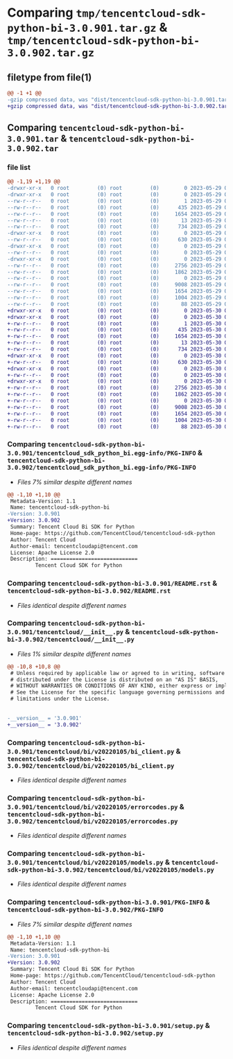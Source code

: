 # Comparing `tmp/tencentcloud-sdk-python-bi-3.0.901.tar.gz` & `tmp/tencentcloud-sdk-python-bi-3.0.902.tar.gz`

## filetype from file(1)

```diff
@@ -1 +1 @@
-gzip compressed data, was "dist/tencentcloud-sdk-python-bi-3.0.901.tar", last modified: Mon May 29 02:19:28 2023, max compression
+gzip compressed data, was "dist/tencentcloud-sdk-python-bi-3.0.902.tar", last modified: Tue May 30 00:15:44 2023, max compression
```

## Comparing `tencentcloud-sdk-python-bi-3.0.901.tar` & `tencentcloud-sdk-python-bi-3.0.902.tar`

### file list

```diff
@@ -1,19 +1,19 @@
-drwxr-xr-x   0 root         (0) root         (0)        0 2023-05-29 02:19:28.000000 tencentcloud-sdk-python-bi-3.0.901/
-drwxr-xr-x   0 root         (0) root         (0)        0 2023-05-29 02:19:28.000000 tencentcloud-sdk-python-bi-3.0.901/tencentcloud_sdk_python_bi.egg-info/
--rw-r--r--   0 root         (0) root         (0)        1 2023-05-29 02:19:28.000000 tencentcloud-sdk-python-bi-3.0.901/tencentcloud_sdk_python_bi.egg-info/dependency_links.txt
--rw-r--r--   0 root         (0) root         (0)      435 2023-05-29 02:19:28.000000 tencentcloud-sdk-python-bi-3.0.901/tencentcloud_sdk_python_bi.egg-info/SOURCES.txt
--rw-r--r--   0 root         (0) root         (0)     1654 2023-05-29 02:19:28.000000 tencentcloud-sdk-python-bi-3.0.901/tencentcloud_sdk_python_bi.egg-info/PKG-INFO
--rw-r--r--   0 root         (0) root         (0)       13 2023-05-29 02:19:28.000000 tencentcloud-sdk-python-bi-3.0.901/tencentcloud_sdk_python_bi.egg-info/top_level.txt
--rw-r--r--   0 root         (0) root         (0)      734 2023-05-29 02:19:27.000000 tencentcloud-sdk-python-bi-3.0.901/README.rst
-drwxr-xr-x   0 root         (0) root         (0)        0 2023-05-29 02:19:28.000000 tencentcloud-sdk-python-bi-3.0.901/tencentcloud/
--rw-r--r--   0 root         (0) root         (0)      630 2023-05-29 02:19:27.000000 tencentcloud-sdk-python-bi-3.0.901/tencentcloud/__init__.py
-drwxr-xr-x   0 root         (0) root         (0)        0 2023-05-29 02:19:28.000000 tencentcloud-sdk-python-bi-3.0.901/tencentcloud/bi/
--rw-r--r--   0 root         (0) root         (0)        0 2023-05-29 02:19:27.000000 tencentcloud-sdk-python-bi-3.0.901/tencentcloud/bi/__init__.py
-drwxr-xr-x   0 root         (0) root         (0)        0 2023-05-29 02:19:28.000000 tencentcloud-sdk-python-bi-3.0.901/tencentcloud/bi/v20220105/
--rw-r--r--   0 root         (0) root         (0)     2756 2023-05-29 02:19:27.000000 tencentcloud-sdk-python-bi-3.0.901/tencentcloud/bi/v20220105/bi_client.py
--rw-r--r--   0 root         (0) root         (0)     1862 2023-05-29 02:19:27.000000 tencentcloud-sdk-python-bi-3.0.901/tencentcloud/bi/v20220105/errorcodes.py
--rw-r--r--   0 root         (0) root         (0)        0 2023-05-29 02:19:27.000000 tencentcloud-sdk-python-bi-3.0.901/tencentcloud/bi/v20220105/__init__.py
--rw-r--r--   0 root         (0) root         (0)     9008 2023-05-29 02:19:27.000000 tencentcloud-sdk-python-bi-3.0.901/tencentcloud/bi/v20220105/models.py
--rw-r--r--   0 root         (0) root         (0)     1654 2023-05-29 02:19:28.000000 tencentcloud-sdk-python-bi-3.0.901/PKG-INFO
--rw-r--r--   0 root         (0) root         (0)     1004 2023-05-29 02:19:27.000000 tencentcloud-sdk-python-bi-3.0.901/setup.py
--rw-r--r--   0 root         (0) root         (0)       88 2023-05-29 02:19:28.000000 tencentcloud-sdk-python-bi-3.0.901/setup.cfg
+drwxr-xr-x   0 root         (0) root         (0)        0 2023-05-30 00:15:44.000000 tencentcloud-sdk-python-bi-3.0.902/
+drwxr-xr-x   0 root         (0) root         (0)        0 2023-05-30 00:15:44.000000 tencentcloud-sdk-python-bi-3.0.902/tencentcloud_sdk_python_bi.egg-info/
+-rw-r--r--   0 root         (0) root         (0)        1 2023-05-30 00:15:44.000000 tencentcloud-sdk-python-bi-3.0.902/tencentcloud_sdk_python_bi.egg-info/dependency_links.txt
+-rw-r--r--   0 root         (0) root         (0)      435 2023-05-30 00:15:44.000000 tencentcloud-sdk-python-bi-3.0.902/tencentcloud_sdk_python_bi.egg-info/SOURCES.txt
+-rw-r--r--   0 root         (0) root         (0)     1654 2023-05-30 00:15:44.000000 tencentcloud-sdk-python-bi-3.0.902/tencentcloud_sdk_python_bi.egg-info/PKG-INFO
+-rw-r--r--   0 root         (0) root         (0)       13 2023-05-30 00:15:44.000000 tencentcloud-sdk-python-bi-3.0.902/tencentcloud_sdk_python_bi.egg-info/top_level.txt
+-rw-r--r--   0 root         (0) root         (0)      734 2023-05-30 00:15:44.000000 tencentcloud-sdk-python-bi-3.0.902/README.rst
+drwxr-xr-x   0 root         (0) root         (0)        0 2023-05-30 00:15:44.000000 tencentcloud-sdk-python-bi-3.0.902/tencentcloud/
+-rw-r--r--   0 root         (0) root         (0)      630 2023-05-30 00:15:44.000000 tencentcloud-sdk-python-bi-3.0.902/tencentcloud/__init__.py
+drwxr-xr-x   0 root         (0) root         (0)        0 2023-05-30 00:15:44.000000 tencentcloud-sdk-python-bi-3.0.902/tencentcloud/bi/
+-rw-r--r--   0 root         (0) root         (0)        0 2023-05-30 00:15:44.000000 tencentcloud-sdk-python-bi-3.0.902/tencentcloud/bi/__init__.py
+drwxr-xr-x   0 root         (0) root         (0)        0 2023-05-30 00:15:44.000000 tencentcloud-sdk-python-bi-3.0.902/tencentcloud/bi/v20220105/
+-rw-r--r--   0 root         (0) root         (0)     2756 2023-05-30 00:15:44.000000 tencentcloud-sdk-python-bi-3.0.902/tencentcloud/bi/v20220105/bi_client.py
+-rw-r--r--   0 root         (0) root         (0)     1862 2023-05-30 00:15:44.000000 tencentcloud-sdk-python-bi-3.0.902/tencentcloud/bi/v20220105/errorcodes.py
+-rw-r--r--   0 root         (0) root         (0)        0 2023-05-30 00:15:44.000000 tencentcloud-sdk-python-bi-3.0.902/tencentcloud/bi/v20220105/__init__.py
+-rw-r--r--   0 root         (0) root         (0)     9008 2023-05-30 00:15:44.000000 tencentcloud-sdk-python-bi-3.0.902/tencentcloud/bi/v20220105/models.py
+-rw-r--r--   0 root         (0) root         (0)     1654 2023-05-30 00:15:44.000000 tencentcloud-sdk-python-bi-3.0.902/PKG-INFO
+-rw-r--r--   0 root         (0) root         (0)     1004 2023-05-30 00:15:44.000000 tencentcloud-sdk-python-bi-3.0.902/setup.py
+-rw-r--r--   0 root         (0) root         (0)       88 2023-05-30 00:15:44.000000 tencentcloud-sdk-python-bi-3.0.902/setup.cfg
```

### Comparing `tencentcloud-sdk-python-bi-3.0.901/tencentcloud_sdk_python_bi.egg-info/PKG-INFO` & `tencentcloud-sdk-python-bi-3.0.902/tencentcloud_sdk_python_bi.egg-info/PKG-INFO`

 * *Files 7% similar despite different names*

```diff
@@ -1,10 +1,10 @@
 Metadata-Version: 1.1
 Name: tencentcloud-sdk-python-bi
-Version: 3.0.901
+Version: 3.0.902
 Summary: Tencent Cloud Bi SDK for Python
 Home-page: https://github.com/TencentCloud/tencentcloud-sdk-python
 Author: Tencent Cloud
 Author-email: tencentcloudapi@tencent.com
 License: Apache License 2.0
 Description: ============================
         Tencent Cloud SDK for Python
```

### Comparing `tencentcloud-sdk-python-bi-3.0.901/README.rst` & `tencentcloud-sdk-python-bi-3.0.902/README.rst`

 * *Files identical despite different names*

### Comparing `tencentcloud-sdk-python-bi-3.0.901/tencentcloud/__init__.py` & `tencentcloud-sdk-python-bi-3.0.902/tencentcloud/__init__.py`

 * *Files 1% similar despite different names*

```diff
@@ -10,8 +10,8 @@
 # Unless required by applicable law or agreed to in writing, software
 # distributed under the License is distributed on an "AS IS" BASIS,
 # WITHOUT WARRANTIES OR CONDITIONS OF ANY KIND, either express or implied.
 # See the License for the specific language governing permissions and
 # limitations under the License.
 
 
-__version__ = '3.0.901'
+__version__ = '3.0.902'
```

### Comparing `tencentcloud-sdk-python-bi-3.0.901/tencentcloud/bi/v20220105/bi_client.py` & `tencentcloud-sdk-python-bi-3.0.902/tencentcloud/bi/v20220105/bi_client.py`

 * *Files identical despite different names*

### Comparing `tencentcloud-sdk-python-bi-3.0.901/tencentcloud/bi/v20220105/errorcodes.py` & `tencentcloud-sdk-python-bi-3.0.902/tencentcloud/bi/v20220105/errorcodes.py`

 * *Files identical despite different names*

### Comparing `tencentcloud-sdk-python-bi-3.0.901/tencentcloud/bi/v20220105/models.py` & `tencentcloud-sdk-python-bi-3.0.902/tencentcloud/bi/v20220105/models.py`

 * *Files identical despite different names*

### Comparing `tencentcloud-sdk-python-bi-3.0.901/PKG-INFO` & `tencentcloud-sdk-python-bi-3.0.902/PKG-INFO`

 * *Files 7% similar despite different names*

```diff
@@ -1,10 +1,10 @@
 Metadata-Version: 1.1
 Name: tencentcloud-sdk-python-bi
-Version: 3.0.901
+Version: 3.0.902
 Summary: Tencent Cloud Bi SDK for Python
 Home-page: https://github.com/TencentCloud/tencentcloud-sdk-python
 Author: Tencent Cloud
 Author-email: tencentcloudapi@tencent.com
 License: Apache License 2.0
 Description: ============================
         Tencent Cloud SDK for Python
```

### Comparing `tencentcloud-sdk-python-bi-3.0.901/setup.py` & `tencentcloud-sdk-python-bi-3.0.902/setup.py`

 * *Files identical despite different names*

